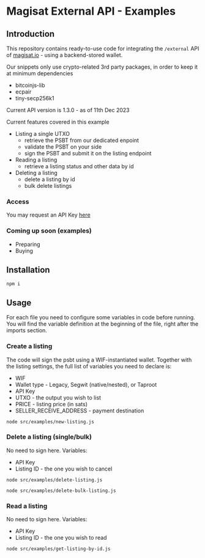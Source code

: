# Magisat External API - Examples

## Introduction
This repository contains ready-to-use code for integrating the ```/external``` API of [magisat.io](https://magisat.io/docs/api/v1) - using a backend-stored wallet.

Our snippets only use crypto-related 3rd party packages, in order to keep it at minimum dependencies
- bitcoinjs-lib
- ecpair
- tiny-secp256k1

Current API version is 1.3.0 - as of 11th Dec 2023

Current features covered in this example
- Listing a single UTXO
    - retrieve the PSBT from our dedicated enpoint
    - validate the PSBT on your side
    - sign the PSBT and submit it on the listing endpoint 
- Reading a listing
    - retrieve a listing status and other data by id
- Deleting a listing
    - delete a listing by id
    - bulk delete listings

### Access
You may request an API Key [here](https://docs.google.com/forms/d/1t2ONUxBKnxn5J2I9L-6vvMjE_CGlXdj_VRjkUBjmbUE/viewform?edit_requested=true)

### Coming up soon (examples) 
- Preparing
- Buying

## Installation

```shell
npm i
```

## Usage

For each file you need to configure some variables in code before running. You will find the variable definition at the beginning of the file, right after the imports section.

### Create a listing

The code will sign the psbt using a WIF-instantiated wallet. Together with the listing settings, the full list of variables you need to declare is:
- WIF
- Wallet type - Legacy, Segwit (native/nested), or Taproot
- API Key
- UTXO - the output you wish to list
- PRICE - listing price (in sats)
- SELLER_RECEIVE_ADDRESS - payment destination 

```shell
node src/examples/new-listing.js
```

### Delete a listing (single/bulk)

No need to sign here. Variables:
- API Key
- Listing ID - the one you wish to cancel

```shell
node src/examples/delete-listing.js
```

```shell
node src/examples/delete-bulk-listing.js
```

### Read a listing

No need to sign here. Variables:
- API Key
- Listing ID - the one you wish to read

```shell
node src/examples/get-listing-by-id.js
```